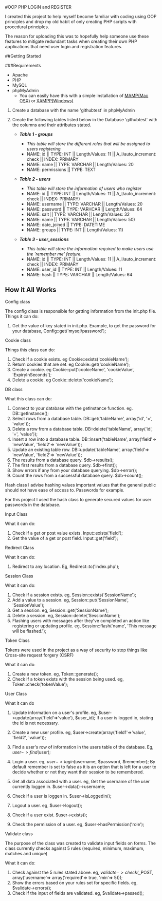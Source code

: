 #OOP PHP LOGIN and REGISTER

I created this project to help myself become familiar with coding using OOP principles and drop my old habit of only creating PHP scripts with procedural principles.

The reason for uploading this was to hopefully help someone use these features to mitigate redundant tasks when creating their own PHP applications that need user login and registration features.

##Getting Started

###Requirements 

- Apache
- PHP
- MySQL
- phpMyAdmin
    * You can easily have this with a simple installation of [MAMP(Mac OSX)](https://www.mamp.info/en/) or [XAMPP(Windows)](https://www.apachefriends.org/index.html)

1. Create a database with the name 'githubtest' in phpMyAdmin
2. Create the following tables listed below in the Database 'githubtest' with the columns and their attributes stated.

    * ***Table 1 - groups***
      * *This table will store the different roles that will be assigned to users registering*
      * NAME: id || TYPE: INT || Length/Values: 11 || A_I/auto_increment: check || INDEX: PRIMARY
      * NAME: name || TYPE: VARCHAR || Length/Values: 20
      * NAME: permissions || TYPE: TEXT

    * ***Table 2 - users***
      * *This table will store the information of users who register*
      * NAME: id || TYPE: INT || Length/Values: 11 || A_I/auto_increment: check || INDEX: PRIMARY)
      * NAME: username || TYPE: VARCHAR || Length/Values: 20
      * NAME: password || TYPE: VARHCAR || Length/Values: 64
      * NAME: salt || TYPE: VARCHAR || Length/Values: 32
      * NAME: name || TYPE: VARCHAR || Length/Values: 50)
      * NAME: date_joined || TYPE: DATETIME
      * NAME: groups || TYPE: INT || Length/Values: 11)
      
    * ***Table 3 - user_sessions***
      * *This table will store the information required to make users use the 'remember me' feature.*
      * NAME: id || TYPE: INT || Length/Values: 11 || A_I/auto_increment: check || INDEX: PRIMARY
      * NAME: user_id || TYPE: INT || Length/Values: 11
      * NAME: hash || TYPE: VARCHAR || Length/Values: 64

## How it All Works

Config class

The config class is responsible for getting information from the init.php file. 
Things it can do:

1. Get the value of key stated in init.php. Example, to get the password for your database, Config::get('mysql/password');

Cookie class 

Things this class can do:

1. Check if a cookie exists. eg Cookie::exists('cookieName');
2. Return cookies that are set. eg Cookie::get('cookieName');
3. Create a cookie. eg Cookie::put('cookieName', 'cookieValue', 'ExpiryInSeconds');
4. Delete a cookie. eg Cookie::delete('cookieName');


DB class 

What this class can do:

1. Connect to your database with the getInstance function. eg. DB::getInstance();
2. Select rows from a database table. DB::get('tableName', array('id', '=', 'value'));
3. Delete a row from a database table. DB::delete('tableName', array('id', '=', 'value'));
4. Insert a row into a database table. DB::insert('tableName', array('field'=> 'newValue', 'field2'=> 'newValue'));
5. Update an existing table row. DB::update('tableName', array('field'=> 'newValue', 'field2'=> 'newValue'));
6. The results from a database query. $db->results();
7. The first results from a database query. $db->first();
8. Show errors if any from your database querying. $db->error();
9. Count the rows from a successful database query. $db->count();

Hash class
I advise hashing values important values that the general public should not have ease of access to. Passwords for example.

For this project I used the hash class to generate secured values for user passwords in the database.

Input Class

What it can do:

1. Check if a get or post value exists. Input::exists('field');
2. Get the value of a get or post field. Input::get('field');

Redirect Class

What it can do:

1. Redirect to any location. Eg, Redirect::to('index.php');

Session Class

What it can do:

1. Check if a session exists. eg, Session::exists('SessionName');
2. Add a value to a session. eg, Session::put('SessionName', 'SessionValue');
3. Get a session. eg, Session::get('SessionName');
4. Delete a session. eg, Session::delete('SessionName');
5. Flashing users with messages after they've completed an action like registering or updating profile. eg, Session::flash('name', 'This message will be flashed.');

Token Class

Tokens were used in the project as a way of security to stop things like Cross-site request forgery (CSRF)

What it can do:

1. Create a new token. eg, Token::generate();
2. Check if a token exists with the session being used. eg, Token::check('tokenValue');


User Class

What it can do

1. Update information on a user's profile. eg, $user->update(array('field'=>'value'), $user_id);
If a user is logged in, stating the id is not necessary.

2. Create a new user profile. eg, $user->create(array('field1'=>'value', 'field2', 'value'));
3. Find a user's row of information in the users table of the database. Eg, $user->find($user);
4. Login a user. eg, $user->login($username, $password, $remember); 
By default remember is set to false as it is an option that is left for a user to decide whether or not they want their session to be remembered.

5. Get all data associated with a user. eg, Get the username of the user currently loggen in. $user->data()->username; 
6. Check if a user is loggen in. $user->isLoggedIn();
7. Logout a user. eg, $user->logout();
8. Check if a user exist. $user->exists();
9. Check the permission of a user. eg, $user->hasPermission('role');

Validate class

The purpose of the class was created to validate input fields on forms. 
The class currently checks against 5 rules (required, minimum, maximum, matches and unique)

What it can do:

1. Check against the 5 rules stated above. eg, $validate->check($_POST, array('username'=> array('required'=> true, 'min'=> 5)));
2. Show the errors based on your rules set for specific fields. eg, $validate->errors();
3. Check if the input of fields are validated. eg, $validate->passed();
